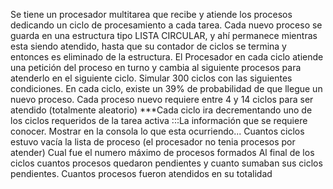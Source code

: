 Se tiene un procesador multitarea que recibe y atiende los procesos dedicando un ciclo de procesamiento a cada tarea.
Cada nuevo proceso se guarda en una estructura tipo LISTA CIRCULAR, y ahí permanece mientras esta siendo atendido, hasta que su contador de ciclos se termina y entonces es eliminado de la estructura.
El Procesador en cada ciclo atiende una petición del proceso en turno y cambia al siguiente procesos para atenderlo en el siguiente ciclo.
Simular 300 ciclos con las siguientes condiciones.
En cada ciclo, existe un 39% de probabilidad de que llegue un nuevo proceso.
Cada proceso nuevo requiere entre 4 y 14 ciclos para ser atendido (totalmente aleatorio)
***Cada ciclo ira decrementando uno de los ciclos requeridos de la tarea activa
:::La información que se requiere conocer. Mostrar en la consola lo que esta ocurriendo...
Cuantos ciclos estuvo vacía la lista de proceso (el procesador no tenia procesos por atender)
Cual fue el numero máximo de procesos formados
Al final de los ciclos cuantos procesos quedaron pendientes y cuanto sumaban sus ciclos pendientes.
Cuantos procesos fueron atendidos en su totalidad
